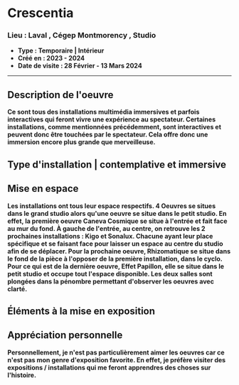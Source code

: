 # **Crescentia**
### **Lieu : Laval , Cégep Montmorency , Studio**
- **Type : Temporaire | Intérieur**
- **Créé en : 2023 - 2024**
- **Date de visite : 28 Février - 13 Mars 2024**
____________________________

## **Description de l'oeuvre**
**Ce sont tous des installations multimédia immersives et parfois interactives qui feront vivre une expérience au spectateur. Certaines installations, comme mentionnées précédemment, sont interactives et peuvent donc être touchées par le spectateur. Cela offre donc une immersion encore plus grande que merveilleuse.** 



 ## **Type d'installation | contemplative et immersive**
## **Mise en espace**
**Les installations ont tous leur espace respectifs. 4 Oeuvres se situes dans le grand studio alors qu'une oeuvre se situe dans le petit studio.
En effet, la première oeuvre Caneva Cosmique se situe à l'entrée et fait face au mur du fond. À gauche de l'entrée, au centre, on retrouve les 2 prochaines installations : Kigo et Sonalux. Chacune ayant leur place spécifique et se faisant face pour laisser un espace au centre du studio afin de se déplacer. Pour la prochaine oeuvre, Rhizomatique se situe dans le fond de la pièce à l'opposer de la première installation, dans le cyclo. Pour ce qui est de la dernière oeuvre, Effet Papillon, elle se situe dans le petit studio et occupe tout l'espace disponible. Les deux salles sont plongées dans la pénombre permettant d'observer les oeuvres avec clarté.** 


 ## **Éléments à la mise en exposition**


## **Appréciation personnelle**
**Personnellement, je n'est pas particulièrement aimer les oeuvres car ce n'est pas mon genre d'exposition favorite. En effet, je préfère visiter des expositions / installations qui me feront apprendres des choses sur l'histoire.**
